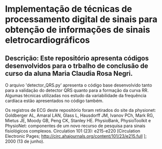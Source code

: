 # Implementação de técnicas de processamento digital de sinais para obtenção de informações de sinais eletrocardiográficos

## Descrição: Este repositório apresenta códigos desenvolvidos para o trbalho de conclusão de curso da aluna Maria Claudia Rosa Negri.

O arquivo 'detector_QRS.py' apresenta o código base desenvolvido tanto para a validação do detector QRS quanto para a formação da curva RR. Algumas técnicas utilizadas nos estudo da variabilidade da frequência cardíaca estão apresentados no código também.

Os registros de ECG deste repositório foram retirados do site da physionet:
Goldberger AL, Amaral LAN, Glass L, Hausdorff JM, Ivanov PCh, Mark RG, Mietus JE, Moody GB, Peng CK, Stanley HE. PhysioBank, PhysioToolkit e PhysioNet: componentes de um novo recurso de pesquisa para sinais fisiológicos complexos. Circulation 101 (23): e215-e220 [Circulation Electronic Pages; http://circ.ahajournals.org/content/101/23/e215.full ]; 2000 (13 de junho).
